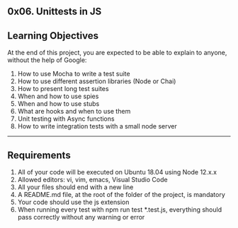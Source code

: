 0x06. Unittests in JS
----------------------------------------------
Learning Objectives
---------------------------------------------------------------------------------------------------------
At the end of this project, you are expected to be able to explain to anyone, without the help of Google:

1. How to use Mocha to write a test suite
2. How to use different assertion libraries (Node or Chai)
3. How to present long test suites
4. When and how to use spies
5. When and how to use stubs
6. What are hooks and when to use them
7. Unit testing with Async functions
8. How to write integration tests with a small node server
-------------------------------------------------------------------------------------------------------
Requirements
---------------------------------------------------------------------------------------------------------
1. All of your code will be executed on Ubuntu 18.04 using Node 12.x.x
2. Allowed editors: vi, vim, emacs, Visual Studio Code
3. All your files should end with a new line
4. A README.md file, at the root of the folder of the project, is mandatory
5. Your code should use the js extension
6. When running every test with npm run test *.test.js, everything should pass correctly without any warning or error
